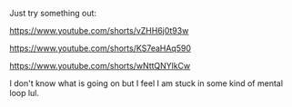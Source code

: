 Just try something out:

https://www.youtube.com/shorts/vZHH6j0t93w

https://www.youtube.com/shorts/KS7eaHAq590

https://www.youtube.com/shorts/wNttQNYlkCw

I don't know what is going on but I feel I am stuck in some kind of mental loop lul.
